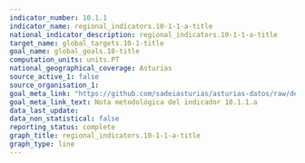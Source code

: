 ```yaml
---
indicator_number: 10.1.1
indicator_name: regional_indicators.10-1-1-a-title
national_indicator_description: regional_indicators.10-1-1-a-title
target_name: global_targets.10-1-title
goal_name: global_goals.10-title
computation_units: units.PT
national_geographical_coverage: Asturias
source_active_1: false
source_organisation_1:  
goal_meta_link: "https://github.com/sadeiasturias/asturias-datos/raw/develop/methodology/10.1.1.a.pdf"
goal_meta_link_text: Nota metodológica del indicador 10.1.1.a
data_last_update:  
data_non_statistical: false
reporting_status: complete
graph_title: regional_indicators.10-1-1-a-title
graph_type: line
---
```

